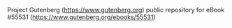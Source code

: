 Project Gutenberg (https://www.gutenberg.org) public repository for
eBook #55531 (https://www.gutenberg.org/ebooks/55531)
